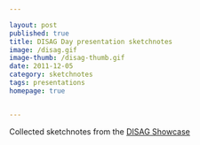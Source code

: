 ```yaml
---

layout: post
published: true
title: DISAG Day presentation sketchnotes
image: /disag.gif
image-thumb: /disag-thumb.gif
date: 2011-12-05
category: sketchnotes
tags: presentations
homepage: true


---
```


Collected sketchnotes from the [DISAG Showcase](http://lcss.glam.ac.uk/disag/)
